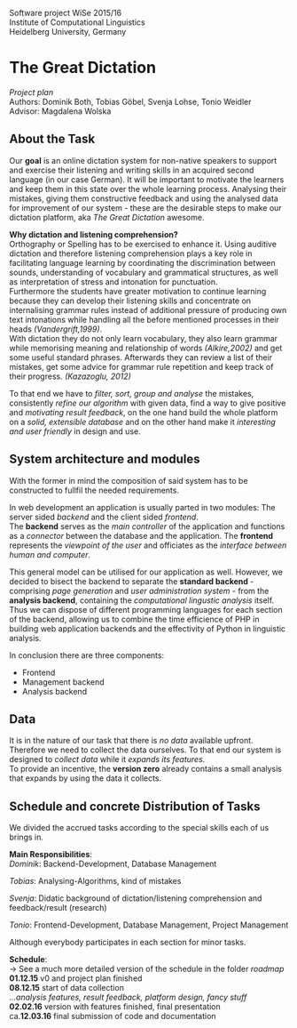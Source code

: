 Software project WiSe 2015/16  
Institute of Computational Linguistics  
Heidelberg University, Germany  

The Great Dictation
===================

*Project plan*  
Authors: Dominik Both, Tobias Göbel, Svenja Lohse, Tonio Weidler  
Advisor: Magdalena Wolska  

About the Task
------
Our **goal** is an online dictation system for non-native speakers to support and exercise their listening and writing skills in an acquired second language (in our case German).
It will be important to motivate the learners and keep them in this state over the whole learning process.
Analysing their mistakes, giving them constructive feedback and using the analysed data for improvement of our system - these are the desirable steps to make our dictation platform, aka *The Great Dictation* awesome.

**Why dictation and listening comprehension?**  
Orthography or Spelling has to be exercised to enhance it.
Using auditive dictation and therefore listening comprehension plays a key role in facilitating language learning by coordinating the discrimination between sounds, understanding of vocabulary and grammatical structures, as well as interpretation of stress and intonation for punctuation.  
Furthermore the students have greater motivation to continue learning because they can develop their listening skills and concentrate on internalising grammar rules instead of additional pressure of producing own text intonations while handling all the before mentioned processes in their heads *(Vandergrift,1999)*.  
With dictation they do not only learn vocabulary, they also learn grammar while memorising meaning and relationship of words *(Alkire,2002)* and get some useful standard phrases. Afterwards they can review a list of their mistakes, get some advice for grammar rule repetition and keep track of their progress. *(Kazazoglu, 2012)*

To that end we have to *filter, sort, group and analyse* the mistakes, consistently *refine our algorithm* with given data, find a way to give positive and *motivating result feedback*, on the one hand build the whole platform on a *solid, extensible database* and on the other hand make it *interesting and user friendly* in design and use.

System architecture and modules
----
With the former in mind the composition of said system has to be constructed to fullfil the needed requirements. 

In web development an application is usually parted in two modules: The server sided *backend* and the client sided *frontend*.  
The **backend** serves as the *main controller* of the application and functions as a *connector* between the database and the application. The **frontend** represents the *viewpoint of the user* and officiates as the *interface between human and computer*. 

This general model can be utilised for our application as well. However, we decided to bisect the backend to separate the **standard backend** - comprising *page generation* and *user administration system* - from the **analysis backend**, containing the *computational lingustic analysis* itself. Thus we can dispose of different programming languages for each section of the backend, allowing us to combine the time efficience of PHP in building web application backends and the effectivity of Python in linguistic analysis.

In conclusion there are three components:
* Frontend
* Management backend
* Analysis backend

Data
----
It is in the nature of our task that there is *no data* available upfront. Therefore we need to collect the data ourselves. To that end our system is designed to *collect data* while it *expands its features*.  
To provide an incentive, the **version zero** already contains a small analysis that expands by using the data it collects.

Schedule and concrete Distribution of Tasks
----
We divided the accrued tasks according to the special skills each of us brings in.

**Main Responsibilities**:  
*Dominik*: Backend-Development, Database Management

*Tobias*: Analysing-Algorithms, kind of mistakes  

*Svenja*: Didatic background of dictation/listening comprehension and feedback/result (research)  

*Tonio*: Frontend-Development, Database Management, Project Management

Although everybody participates in each section for minor tasks.


**Schedule**:  
-> See a much more detailed version of the schedule in the folder *roadmap*  
**01.12.15** v0 and project plan finished  
**08.12.15** start of data collection  
*...analysis features, result feedback, platform design, fancy stuff*   
**02.02.16**  version with features finished, final presentation    
ca.**12.03.16** final submission of code and documentation  

